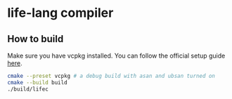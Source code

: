 # life-lang compiler

## How to build

Make sure you have vcpkg installed. You can follow the official setup guide [here](https://github.com/microsoft/vcpkg#quick-start).

```bash
cmake --preset vcpkg # a debug build with asan and ubsan turned on
cmake --build build
./build/lifec
```
